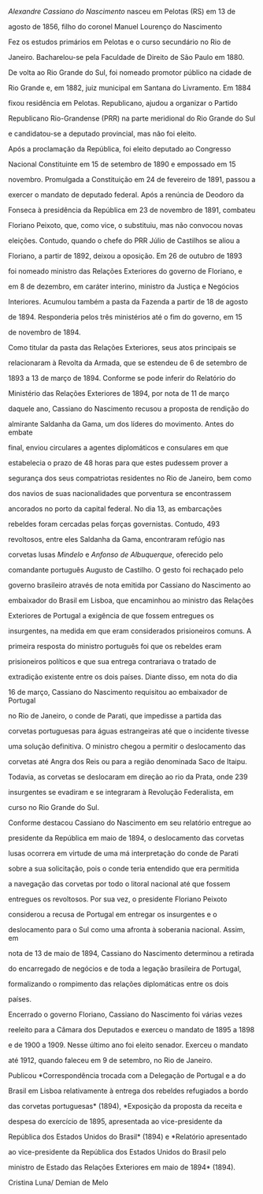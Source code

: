 

*Alexandre Cassiano do Nascimento* nasceu em Pelotas (RS) em 13 de

agosto de 1856, filho do coronel Manuel Lourenço do Nascimento



Fez os estudos primários em Pelotas e o curso secundário no Rio de

Janeiro. Bacharelou-se pela Faculdade de Direito de São Paulo em 1880.

De volta ao Rio Grande do Sul, foi nomeado promotor público na cidade de

Rio Grande e, em 1882, juiz municipal em Santana do Livramento. Em 1884

fixou residência em Pelotas. Republicano, ajudou a organizar o Partido

Republicano Rio-Grandense (PRR) na parte meridional do Rio Grande do Sul

e candidatou-se a deputado provincial, mas não foi eleito.



Após a proclamação da República, foi eleito deputado ao Congresso

Nacional Constituinte em 15 de setembro de 1890 e empossado em 15

novembro. Promulgada a Constituição em 24 de fevereiro de 1891, passou a

exercer o mandato de deputado federal. Após a renúncia de Deodoro da

Fonseca à presidência da República em 23 de novembro de 1891, combateu

Floriano Peixoto, que, como vice, o substituiu, mas não convocou novas

eleições. Contudo, quando o chefe do PRR Júlio de Castilhos se aliou a

Floriano, a partir de 1892, deixou a oposição. Em 26 de outubro de 1893

foi nomeado ministro das Relações Exteriores do governo de Floriano, e

em 8 de dezembro, em caráter interino, ministro da Justiça e Negócios

Interiores. Acumulou também a pasta da Fazenda a partir de 18 de agosto

de 1894. Responderia pelos três ministérios até o fim do governo, em 15

de novembro de 1894.



Como titular da pasta das Relações Exteriores, seus atos principais se

relacionaram à Revolta da Armada, que se estendeu de 6 de setembro de

1893 a 13 de março de 1894. Conforme se pode inferir do Relatório do

Ministério das Relações Exteriores de 1894, por nota de 11 de março

daquele ano, Cassiano do Nascimento recusou a proposta de rendição do

almirante Saldanha da Gama, um dos líderes do movimento. Antes do embate

final, enviou circulares a agentes diplomáticos e consulares em que

estabelecia o prazo de 48 horas para que estes pudessem prover a

segurança dos seus compatriotas residentes no Rio de Janeiro, bem como

dos navios de suas nacionalidades que porventura se encontrassem

ancorados no porto da capital federal. No dia 13, as embarcações

rebeldes foram cercadas pelas forças governistas. Contudo, 493

revoltosos, entre eles Saldanha da Gama, encontraram refúgio nas

corvetas lusas *Mindelo* e *Anfonso de Albuquerque*, oferecido pelo

comandante português Augusto de Castilho. O gesto foi rechaçado pelo

governo brasileiro através de nota emitida por Cassiano do Nascimento ao

embaixador do Brasil em Lisboa, que encaminhou ao ministro das Relações

Exteriores de Portugal a exigência de que fossem entregues os

insurgentes, na medida em que eram considerados prisioneiros comuns. A

primeira resposta do ministro português foi que os rebeldes eram

prisioneiros políticos e que sua entrega contrariava o tratado de

extradição existente entre os dois países. Diante disso, em nota do dia

16 de março, Cassiano do Nascimento requisitou ao embaixador de Portugal

no Rio de Janeiro, o conde de Parati, que impedisse a partida das

corvetas portuguesas para águas estrangeiras até que o incidente tivesse

uma solução definitiva. O ministro chegou a permitir o deslocamento das

corvetas até Angra dos Reis ou para a região denominada Saco de Itaipu.

Todavia, as corvetas se deslocaram em direção ao rio da Prata, onde 239

insurgentes se evadiram e se integraram à Revolução Federalista, em

curso no Rio Grande do Sul.



Conforme destacou Cassiano do Nascimento em seu relatório entregue ao

presidente da República em maio de 1894, o deslocamento das corvetas

lusas ocorrera em virtude de uma má interpretação do conde de Parati

sobre a sua solicitação, pois o conde teria entendido que era permitida

a navegação das corvetas por todo o litoral nacional até que fossem

entregues os revoltosos. Por sua vez, o presidente Floriano Peixoto

considerou a recusa de Portugal em entregar os insurgentes e o

deslocamento para o Sul como uma afronta à soberania nacional. Assim, em

nota de 13 de maio de 1894, Cassiano do Nascimento determinou a retirada

do encarregado de negócios e de toda a legação brasileira de Portugal,

formalizando o rompimento das relações diplomáticas entre os dois

países.



Encerrado o governo Floriano, Cassiano do Nascimento foi várias vezes

reeleito para a Câmara dos Deputados e exerceu o mandato de 1895 a 1898

e de 1900 a 1909. Nesse último ano foi eleito senador. Exerceu o mandato

até 1912, quando faleceu em 9 de setembro, no Rio de Janeiro.



Publicou *Correspondência trocada com a Delegação de Portugal e a do

Brasil em Lisboa relativamente à entrega dos rebeldes refugiados a bordo

das corvetas portuguesas* (1894), *Exposição da proposta da receita e

despesa do exercício de 1895, apresentada ao vice-presidente da

República dos Estados Unidos do Brasil* (1894) e *Relatório apresentado

ao vice-presidente da República dos Estados Unidos do Brasil pelo

ministro de Estado das Relações Exteriores em maio de 1894* (1894).



Cristina Luna/ Demian de Melo



